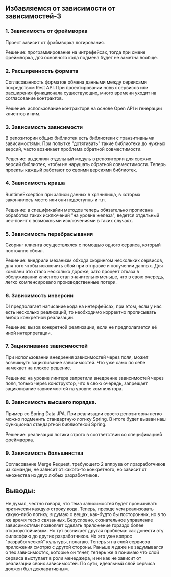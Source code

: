 ## Избавляемся от зависимости от зависимостей-3

### 1. Зависимость от фреймворка
Проект зависит от фрэймворка логирования.

Решение: программирование на интрефейсах, тогда при смене фреймворка, для основного кода подмена будет не заметна вообще.

### 2. Расширенность формата
Согласованность форматов обмена данными между сервисами посредством Rest API. При проектировании новых сервисов или расширения функционала существующих, много времени уходит на согласование контрактов.

Решение: использование контракторв на основе Open API и генерации клиентов к ним.

### 3. Зависимость зависимости
В репозитории общих библиотек есть библиотеки с транзитивными зависимостями. При попытке "дотягивать" такие библиотеки до нужных версий, часто возникает проблема обратной совместимости.

Решение: выделили отдельный модуль в репозитории для свежих версий библиотек, чтобы не нарушать обратной совместимости. Теперь проекты каждый работают со своими версиями библиотек.

### 4. Зависимость краша
RuntimeException при записи данных в хранилища, в которых закончилось место или они недоступны и т.п.

Решение: в спецификайии методов теперь обязательно прописана обработка таких исключений "на уровне железа", ведется отдельный чек-поинт с возможными исключениями в таких случаях.

### 5. Зависимость перебрасывания
Скоринг клиента осуществлялся с помощью одного сервиса, который постоянно сбоил.

Решение: внедрили механизм обхода скорингом нескольких сервисов, для того чтобы исключить сбой при отправке и получении данных. Для компани это стало несколько дороже, зато процент отказа в обслуживании клиентов стал значительно меньше, что в свою очередь, легко компенсировало производственные потери.

### 6. Зависимость инверсии
DI предполагает написание кода на интерфейсах, при этом, если у нас есть несколько реализаций, то необходимо корректно прописывать выбор конкретной реализации.

Решение: вызов конкретной реализации, если не предполагается её иной интерпретации.

### 7. Зацикливание зависимостей
При использовании внедрения зависимостей через поля, может возникнуть зацикливание зависимостей. Что уже само по себе намекает на плохое решение.

Решение: на уровне линтера запретили внедрение зависимостей через поля, только через конструктор, что в свою очередь, запрещает зацикливание зависимостей на уровне компилятора.

### 8. Зависимость высшего порядка.
Пример со Spring Data JPA. При реализации своего репозитория легко можно подменить стандартную логику Spring. В итоге будет вызван наш функционал стандартной библиотекой Spring.

Решение: реализация логики строго в соответствии со спецификацией фреймворка.

### 9. Зависимость большинства
Согласование Merge Request, требующего 2 аппрува от лразработчиков из команды, не зависит от какого-то конкретного, но зависит от множества из двух любых разрабочтиков.

## Выводы:

Не думал, честно говоря, что тема зависимостей будет пронизывать прктически каждую строку кода. Теперь, прежде чем реализовать какую-либо логику, я думаю о вещах, как-будто бы посторонних, но в то же время тесно связанных. Безусловно, сознательное управление зависимостями позволяет сделать приложение гораздо более отказоустойчивым. Но тут возникает другая проблема: как донести эту философию до других разработчиков. Но это уже вопрос "разработческой" культуры, полагаю.
Теперь я на слой сервисов приложения смотрю с другой стороны. Раньше я даже не задумывался о тех зависимостях, которые он тянет, теперь же я понимаю что слой сервиса выступает в роли менеджера, и ни как не зависит от реализации своих зависимостей. По сути, идеальный слой сервиса должен был декларативным.
